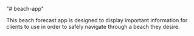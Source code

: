 "# beach-app"

This beach forecast app is designed to display important information for clients to use in order to safely navigate through a beach they desire.
